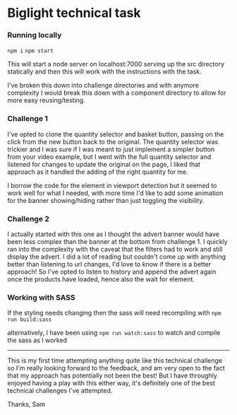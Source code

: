 # Biglight technical task

### Running locally
`npm i`
`npm start`

This will start a node server on localhost:7000 serving up the src directory statically and then this will work with the instructions with the task.

I've broken this down into challenge directories and with anymore complexity I would break this down with a component directory to allow for more easy reusing/testing.

### Challenge 1
I've opted to clone the quantity selector and basket button, passing on the click from the new button back to the original. The quantity selector was trickier and I was sure if I was meant to just implement a simpler button from your video example, but I went with the full quantity selector and listened for changes to update the original on the page, I liked that approach as it handled the adding of the right quantity for me.

I borrow the code for the element in viewport detection but it seemed to work well for what I needed, with more time I'd like to add some animation for the banner showing/hiding rather than just toggling the visibility.

### Challenge 2
I actually started with this one as I thought the advert banner would have been less complex than the banner at the bottom from challenge 1. I quickly ran into the complexity with the caveat that the filters had to work and still display the advert. I did a lot of reading but couldn't come up with anything better than listening to url changes, I'd love to know if there is a better approach! So I've opted to listen to history and append  the advert again once the products have loaded, hence also the wait for element.


### Working with SASS
If the styling needs changing then the sass will need recompiling with 
`npm run build:sass`

alternatively, I have been using 
`npm run watch:sass`
to watch and compile the sass as I worked

---
This is my first time attempting anything quite like this technical challenge so I'm really looking forward to the feedback, and am very open to the fact that my approach has potentially not been the best! But I have throughly enjoyed having a play with this either way, it's definitely one of the best technical challenges I've attempted.

Thanks,
Sam